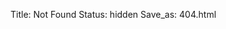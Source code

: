 Title: Not Found
Status: hidden
Save_as: 404.html

<script type="text/javascript" src="http://www.qq.com/404/search_children.js" charset="utf-8" homePageUrl="http://www.caimaoy.com" homePageName="Back to Home Page"></script>

